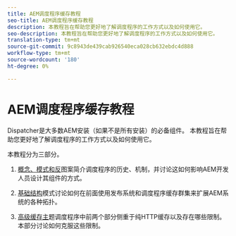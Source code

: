 ```yaml
---
title: AEM调度程序缓存教程
seo-title: AEM调度程序缓存教程
description: 本教程旨在帮助您更好地了解调度程序的工作方式以及如何使用它。
seo-description: 本教程旨在帮助您更好地了解调度程序的工作方式以及如何使用它。
translation-type: tm+mt
source-git-commit: 9c8943de439cab926540eca028cb632ebdc4d888
workflow-type: tm+mt
source-wordcount: '180'
ht-degree: 0%

---
```



# AEM调度程序缓存教程

Dispatcher是大多数AEM安装（如果不是所有安装）的必备组件。 本教程旨在帮助您更好地了解调度程序的工作方式以及如何使用它。

本教程分为三部分。

1. [概念、模式和反](chapter-1.md)图案简介调度程序的历史、机制，并讨论这如何影响AEM开发人员设计其组件的方式。

1. [基础结构](chapter-2.md)模式讨论如何在前面使用发布系统和调度程序缓存群集来扩展AEM系统的各种拓扑。

1. [高级缓存主](chapter-3.md)题调度程序中前两个部分侧重于纯HTTP缓存以及存在哪些限制。 本部分讨论如何克服这些限制。
